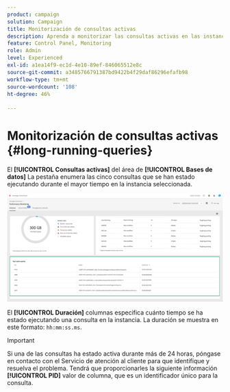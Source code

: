```yaml
---
product: campaign
solution: Campaign
title: Monitorización de consultas activas
description: Aprenda a monitorizar las consultas activas en las instancias de Campaign en el Panel de control.
feature: Control Panel, Monitoring
role: Admin
level: Experienced
exl-id: a1ea14f9-ec1d-4e10-89ef-846065512e8c
source-git-commit: a3485766791387bd9422b4f29daf86296efafb98
workflow-type: tm+mt
source-wordcount: '108'
ht-degree: 46%

---
```


# Monitorización de consultas activas {#long-running-queries}

El **[!UICONTROL Consultas activas]** del área de **[!UICONTROL Bases de datos]** La pestaña enumera las cinco consultas que se han estado ejecutando durante el mayor tiempo en la instancia seleccionada.

![](assets/active-queries.png)

El **[!UICONTROL Duración]** columnas especifica cuánto tiempo se ha estado ejecutando una consulta en la instancia. La duración se muestra en este formato: `hh:mm:ss.ms`.

>[!IMPORTANT]
>
>Si una de las consultas ha estado activa durante más de 24 horas, póngase en contacto con el Servicio de atención al cliente para que identifique y resuelva el problema. Tendrá que proporcionarles la siguiente información **[!UICONTROL PID]** valor de columna, que es un identificador único para la consulta.

